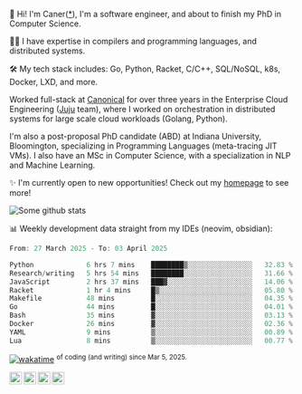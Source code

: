 👋 Hi! I'm Caner([*](https://cderici.github.io/docs/audio/name-pronunciation.opus)), I'm a software engineer, and about to finish my PhD in Computer Science.

🧙‍♂️ I have expertise in compilers and programming languages, and distributed systems.

🛠️ My tech stack includes: Go, Python, Racket, C/C++, SQL/NoSQL, k8s, Docker, LXD, and more.

Worked full-stack at [Canonical](https://github.com/canonical) for over three years in the Enterprise Cloud Engineering ([Juju](https://github.com/juju/juju) team), where I worked on orchestration in distributed systems for large scale cloud workloads (Golang, Python).

I'm also a post-proposal PhD candidate (ABD) at Indiana University, Bloomington, specializing in Programming Languages (meta-tracing JIT VMs). I also have an MSc in Computer Science, with a specialization in NLP and Machine Learning.

✨ I'm currently open to new opportunities! Check out my [homepage](https://cderici.github.io/index.html) to see more!

![Some github stats](https://github-readme-stats-git-masterrstaa-rickstaa.vercel.app/api?username=cderici&show_icons=true&theme=radical&hide_border=true&hide=stars,contribs)

📊 Weekly development data straight from my IDEs (neovim, obsidian):

<!--START_SECTION:waka-->

```go
From: 27 March 2025 - To: 03 April 2025

Python             6 hrs 7 mins    ████████▒░░░░░░░░░░░░░░░░   32.83 %
Research/writing   5 hrs 54 mins   ████████░░░░░░░░░░░░░░░░░   31.66 %
JavaScript         2 hrs 37 mins   ███▓░░░░░░░░░░░░░░░░░░░░░   14.06 %
Racket             1 hr 4 mins     █▒░░░░░░░░░░░░░░░░░░░░░░░   05.80 %
Makefile           48 mins         █░░░░░░░░░░░░░░░░░░░░░░░░   04.35 %
Go                 44 mins         █░░░░░░░░░░░░░░░░░░░░░░░░   04.01 %
Bash               35 mins         ▓░░░░░░░░░░░░░░░░░░░░░░░░   03.13 %
Docker             26 mins         ▓░░░░░░░░░░░░░░░░░░░░░░░░   02.36 %
YAML               9 mins          ▒░░░░░░░░░░░░░░░░░░░░░░░░   00.89 %
Lua                8 mins          ▒░░░░░░░░░░░░░░░░░░░░░░░░   00.77 %
```

<!--END_SECTION:waka-->

[![wakatime](https://wakatime.com/badge/user/afc0c5fb-feac-4830-8928-4c313fba9d55.svg)](https://wakatime.com/@afc0c5fb-feac-4830-8928-4c313fba9d55) <sup>of coding (and writing) since Mar 5, 2025.</sup>

<a href="https://cderici.github.io/">
  <img align="left" alt="Homepage" width="22px" src="https://github.com/elax46/custom-brand-icons/blob/main/icon-svg/tabbar-home.svg" />
</a>

<a href="https://www.instagram.com/caner.derici/">
  <img align="left" alt="Instagram" width="22px" src="https://raw.githubusercontent.com/hussainweb/hussainweb/main/icons/instagram.png" />
</a>
<a href="https://twitter.com/canerderici">
  <img align="left" alt="Twitter" width="22px" src="https://upload.wikimedia.org/wikipedia/commons/6/6f/Logo_of_Twitter.svg" />
</a>
<a href="https://www.linkedin.com/in/caner-derici-0619b0aa">
  <img align="left" alt="LinkedIN" width="22px" src="https://upload.wikimedia.org/wikipedia/commons/8/81/LinkedIn_icon.svg" />
</a>





<!--
**cderici/cderici** is a ✨ _special_ ✨ repository because its `README.md` (this file) appears on your GitHub profile.

Here are some ideas to get you started:

- 🔭 I’m currently working on ...
- 🌱 I’m currently learning ...
- 👯 I’m looking to collaborate on ...
- 🤔 I’m looking for help with ...
- 💬 Ask me about ...
- 📫 How to reach me: ...
- 😄 Pronouns: ...
- ⚡ Fun fact: ...
-->
